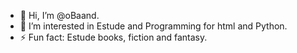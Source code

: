 - 👋 Hi, I’m @oBaand.
- 👀 I’m interested in Estude and Programming for html and Python.
- ⚡ Fun fact: Estude books, fiction and fantasy.
